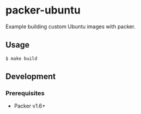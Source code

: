 # packer-ubuntu

Example building custom Ubuntu images with packer.


## Usage

    $ make build


## Development

### Prerequisites

- Packer v1.6+
